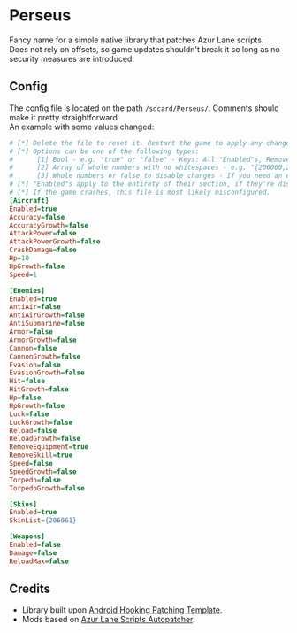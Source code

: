 # Perseus
Fancy name for a simple native library that patches Azur Lane scripts.  
Does not rely on offsets, so game updates shouldn't break it so long as no security measures are introduced.

## Config
The config file is located on the path `/sdcard/Perseus/`. Comments should make it pretty straightforward.  
An example with some values changed:
```ini
# [*] Delete the file to reset it. Restart the game to apply any changes.
# [*] Options can be one of the following types:
#      [1] Bool - e.g. "true" or "false" - Keys: All "Enabled"s, RemoveEquipment and RemoveSkill.
#      [2] Array of whole numbers with no whitespaces - e.g. "{206060,206061}" - Keys: Only SkinList.
#      [3] Whole numbers or false to disable changes - If you need an example you're five - Keys: All the ones not mentioned above.
# [*] "Enabled"s apply to the entirety of their section, if they're disabled everything will be.
# [*] If the game crashes, this file is most likely misconfigured.
[Aircraft]
Enabled=true
Accuracy=false
AccuracyGrowth=false
AttackPower=false
AttackPowerGrowth=false
CrashDamage=false
Hp=10
HpGrowth=false
Speed=1

[Enemies]
Enabled=true
AntiAir=false
AntiAirGrowth=false
AntiSubmarine=false
Armor=false
ArmorGrowth=false
Cannon=false
CannonGrowth=false
Evasion=false
EvasionGrowth=false
Hit=false
HitGrowth=false
Hp=false
HpGrowth=false
Luck=false
LuckGrowth=false
Reload=false
ReloadGrowth=false
RemoveEquipment=true
RemoveSkill=true
Speed=false
SpeedGrowth=false
Torpedo=false
TorpedoGrowth=false

[Skins]
Enabled=true
SkinList={206061}

[Weapons]
Enabled=false
Damage=false
ReloadMax=false
```

## Credits
* Library built upon [Android Hooking Patching Template](https://github.com/LGLTeam/Android-Hooking-Patching-Template).
* Mods based on [Azur Lane Scripts Autopatcher](https://github.com/n0k0m3/Azur-Lane-Scripts-Autopatcher).